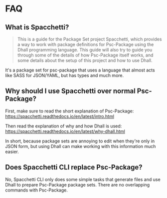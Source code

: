 # FAQ

## What is Spacchetti?

> This is a guide for the Package Set project Spacchetti, which provides a way to work with package definitions for Psc-Package using the Dhall programming language. This guide will also try to guide you through some of the details of how Psc-Package itself works, and some details about the setup of this project and how to use Dhall.

It's a package set for psc-package that uses a language that almost acts like SASS for JSON/YAML, but has types and much more.

## Why should I use Spacchetti over normal Psc-Package?

First, make sure to read the short explanation of Psc-Package: <https://spacchetti.readthedocs.io/en/latest/intro.html>

Then read the explanation of why and how Dhall is used: <https://spacchetti.readthedocs.io/en/latest/why-dhall.html>

In short, because package sets are annoying to edit when they're only in JSON form, but using Dhall can make working with this information much easier.

## Does Spacchetti CLI replace Psc-Package?

No, Spacchetti CLI only does some simple tasks that generate files and use Dhall to prepare Psc-Package package sets. There are no overlapping commands with Psc-Package.

